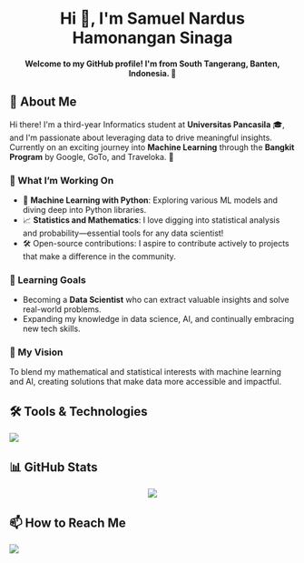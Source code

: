 <h1 align="center">Hi 👋, I'm Samuel Nardus Hamonangan Sinaga</h1>
<h4 align="center">Welcome to my GitHub profile! I'm from South Tangerang, Banten, Indonesia. 🌱</h4>

## 🌟 About Me

Hi there! I'm a third-year Informatics student at **Universitas Pancasila** 🎓, and I'm passionate about leveraging data to drive meaningful insights. Currently on an exciting journey into **Machine Learning** through the **Bangkit Program** by Google, GoTo, and Traveloka. 🚀

### 🔭 What I’m Working On
- 📘 **Machine Learning with Python**: Exploring various ML models and diving deep into Python libraries.
- 📈 **Statistics and Mathematics**: I love digging into statistical analysis and probability—essential tools for any data scientist!
- 🛠️ Open-source contributions: I aspire to contribute actively to projects that make a difference in the community.

### 🌱 Learning Goals
- Becoming a **Data Scientist** who can extract valuable insights and solve real-world problems.
- Expanding my knowledge in data science, AI, and continually embracing new tech skills.
  
### 🎯 My Vision
To blend my mathematical and statistical interests with machine learning and AI, creating solutions that make data more accessible and impactful.

## 🛠️ Tools & Technologies

![](https://skillicons.dev/icons?i=python,mysql,vscode,php,js,html,css,bootstrap,java,figma,anaconda,git,&perline=19)

## 📊 GitHub Stats
<p align="center">
  <img src="https://github-readme-stats.vercel.app/api/top-langs/?username=itsam77&theme=dark&hide_border=false&include_all_commits=false&count_private=false&layout=compact" />
</p>





## 📫 How to Reach Me
<a target="_blank" href="https://www.linkedin.com/in/samuel-nardus-hamonangan-sinaga-25868928b/"><img src="https://img.shields.io/badge/-LinkedIn-0077B5?style=for-the-badge&logo=Linkedin&logoColor=white"></img></a>
<br>
</p>

<!-- Proudly created with GPRM ( https://gprm.itsvg.in ) -->
